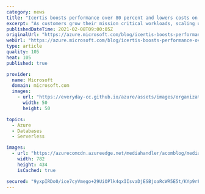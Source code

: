 ```yaml
---
category: news
title: "Icertis boosts performance over 80 percent and lowers costs on Azure SQL"
excerpt: "As customers grow their mission critical workloads, scaling up to manage spiky workloads in house can become an expensive proposition."
publishedDateTime: 2021-02-08T09:00:05Z
originalUrl: "https://azure.microsoft.com/blog/icertis-boosts-performance-over-80-percent-and-lowers-costs-on-azure-sql/"
webUrl: "https://azure.microsoft.com/blog/icertis-boosts-performance-over-80-percent-and-lowers-costs-on-azure-sql/"
type: article
quality: 105
heat: 105
published: true

provider:
  name: Microsoft
  domain: microsoft.com
  images:
    - url: "https://everyday-cc.github.io/azure/assets/images/organizations/microsoft.com-50x50.jpg"
      width: 50
      height: 50

topics:
  - Azure
  - Databases
  - Serverless

images:
  - url: "https://azurecomcdn.azureedge.net/mediahandler/acomblog/media/Default/blog/faa7577f-5185-4a1e-bd94-8b4dc63fdc8a.png"
    width: 782
    height: 434
    isCached: true

secured: "9yxpIRDo0/ice7cyVmego+29UiOPlk4qxIIsvaDjESBjoaRcWR5E5t/KYp9rFlTquq5jf538Rhq5w413/LiJCtvvGW3Do279LMrZep5cws2urLB1UADm+xzu+LCZ8Gh1eYDnpTZoMVuIaZTSZanMESNbwJuLIU7sDDeTklXy5OhtqPQbWTsMAAAahArn51cvHHtKsZ9BvSKOufkumSPh5U8Fx9x0RyzGXvoRUsg1cAfcsXMTLLkTkMbu0DaLYNRSE9F4iovuL4x2uJdnbl81lzegG24W7kZtjBj78QXJkXM27WNI8DImU6oXMIJSJ30N2+MQRmXc92fsCZTrDkXaaFuLlHAPxuQZL7sFDdGCNqw=;4r9DXWufagrTm1n2+DSeTA=="
---
```


